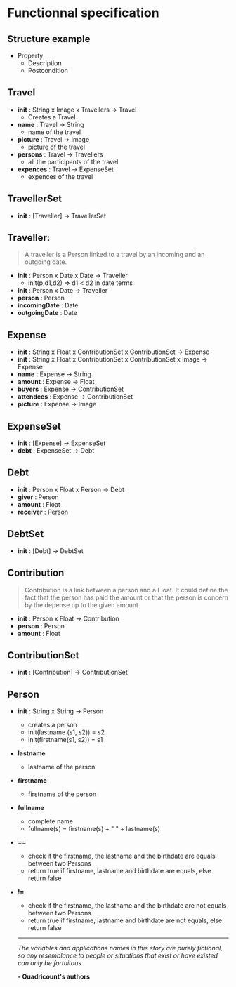 # Functionnal specification

## Structure example

- Property
  - Description
  - Postcondition

## Travel

- **init** : String x Image x Travellers -> Travel
  - Creates a Travel
- **name** : Travel ->  String
  - name of the travel
- **picture** : Travel -> Image
  - picture of the travel
- **persons** : Travel -> Travellers
  - all the participants of the travel
- **expences** : Travel -> ExpenseSet
  - expences of the travel  

## TravellerSet

- **init** : [Traveller] -> TravellerSet

## Traveller:
 > A traveller is a Person linked to a travel by an incoming and an outgoing date.

- **init** : Person x Date x Date -> Traveller
  - init(p,d1,d2) => d1 < d2 in date terms
- **init** : Person x Date -> Traveller
- **person** : Person
- **incomingDate** : Date
- **outgoingDate** : Date





## Expense

- **init** : String x Float x ContributionSet x ContributionSet -> Expense
- **init** : String x Float x ContributionSet x ContributionSet x Image -> Expense
- **name** : Expense -> String
- **amount** : Expense -> Float
- **buyers** : Expense -> ContributionSet
- **attendees** : Expense -> ContributionSet
- **picture** : Expense -> Image

## ExpenseSet

- **init** : [Expense] -> ExpenseSet
- **debt** : ExpenseSet -> Debt

## Debt
- **init** : Person x Float x Person -> Debt
- **giver** : Person
- **amount** : Float
- **receiver** : Person

## DebtSet
- **init** : [Debt] -> DebtSet

## Contribution
> Contribution is a link between a person and a Float. It could define the fact that the person has paid the amount or that the person is concern by the depense up to the given amount

- **init** : Person x Float -> Contribution
- **person** : Person
- **amount** : Float

## ContributionSet

- **init** : [Contribution] -> ContributionSet

## Person
- **init** : String x String -> Person
  - creates a person
  - init(lastname (s1, s2)) = s2
  - init(firstname(s1, s2)) = s1
- **lastname**
  - lastname of the person
- **firstname**
  - firstname of the person
- **fullname**
  - complete name
  - fullname(s) = firstname(s) + " " + lastname(s)
- **==**
  - check if the firstname, the lastname and the birthdate are equals between two Persons
  - return true if firstname, lastname and birthdate are equals, else return false
- **!=**
  - check if the firstname, the lastname and the birthdate are not equals between two Persons
  - return true if firstname, lastname and birthdate are not equals, else return false



  -----
  *The variables and applications names in this story are purely fictional, so any resemblance to people or situations that exist or have existed can only be fortuitous.*

  **- Quadricount's authors**
